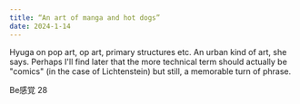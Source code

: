 ```yaml
---
title: “An art of manga and hot dogs”
date: 2024-1-14
---
```


Hyuga on pop art, op art, primary structures etc. An urban kind of art, she says. Perhaps I'll find later that the more technical term should actually be "comics" (in the case of Lichtenstein) but still, a memorable turn of phrase.

Be感覚 28